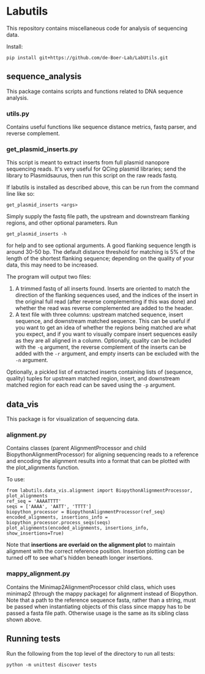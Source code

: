 # Labutils
This repository contains miscellaneous code for analysis of sequencing data.

Install:

    pip install git+https://github.com/de-Boer-Lab/LabUtils.git


## sequence_analysis
This package contains scripts and functions related to DNA sequence analysis.

### utils.py
Contains useful functions like sequence distance metrics, fastq parser, and reverse complement.

### get_plasmid_inserts.py

This script is meant to extract inserts from full plasmid nanopore sequencing reads.
It's very useful for QCing plasmid libraries; send the
library to Plasmidsaurus, then run this script on the raw reads fastq.

If labutils is installed as described above, this can be run from the command line
like so:

    get_plasmid_inserts <args>

Simply supply the fastq file path, the upstream and downstream flanking regions, and other optional parameters. Run

    get_plasmid_inserts -h

for help and to see optional arguments. A good flanking sequence length is
around 30-50 bp. The default distance threshold for matching is 5% of the
length of the shortest flanking sequence; depending on the quality of your data,
this may need to be increased.

The program will output two files:  
1. A trimmed fastq of all inserts found. Inserts are oriented to match the direction
of the flanking sequences used, and the indices of the insert in the original full read
(after reverse complementing if this was done) and whether the read was reverse
complemented are added to the header.
2. A text file with three columns: upstream matched sequence, insert sequence,
and downstream matched sequence. This can be useful if you want to get an idea of whether
the regions being matched are what you expect, and if you want to visually compare insert
sequences easily as they are all aligned in a column. Optionally, quality can be included with
the `-q` argument, the reverse complement of the inserts can be added with the `-r` argument,
and empty inserts can be excluded with the `-n` argument.

Optionally, a pickled list of extracted inserts containing lists of (sequence, quality) 
tuples for upstream matched region, insert, and downstream matched region for each read can be 
saved using the `-p` argument.

## data_vis

This package is for visualization of sequencing data.

### alignment.py

Contains classes (parent AlignmentProcessor and child BiopythonAlignmentProcessor)
for aligning sequencing reads to a reference and encoding the alignment
results into a format that can be plotted with the plot_alignments function.

To use:

```
from labutils.data_vis.alignment import BiopythonAlignmentProcessor, plot_alignments
ref_seq = 'AAAATTTT'
seqs = ['AAAA', 'AATT', 'TTTT']
biopython_processor = BiopythonAlignmentProcessor(ref_seq)
encoded_alignments, insertions_info = biopython_processor.process_seqs(seqs)
plot_alignments(encoded_alignments, insertions_info, show_insertions=True)
```
Note that **insertions are overlaid on the alignment plot** to maintain alignment with
the correct reference position. Insertion plotting can be turned off to see what's
hidden beneath longer insertions.

### mappy_alignment.py

Contains the Minimap2AlignmentProcessor child class, which uses minimap2 (through the
mappy package) for alignment instead of Biopython. Note that a path to the reference
sequence fasta, rather than a string, must be passed when instantiating objects of this class
since mappy has to be passed a fasta file path. Otherwise usage is the same as its sibling
class shown above.

## Running tests

Run the following from the top level of the directory to run all tests:
```
python -m unittest discover tests
```
